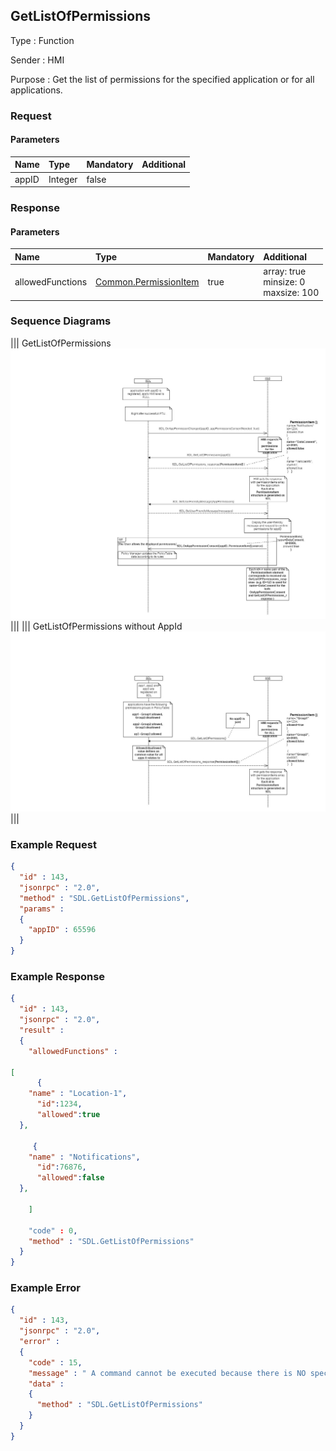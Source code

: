 ## GetListOfPermissions

Type
: Function

Sender
: HMI

Purpose
: Get the list of permissions for the specified application or for all applications.

### Request

#### Parameters

|Name|Type|Mandatory|Additional|
|:---|:---|:--------|:---------|
|appID|Integer|false||

### Response

#### Parameters

|Name|Type|Mandatory|Additional|
|:---|:---|:--------|:---------|
|allowedFunctions|[Common.PermissionItem](../../common/structs/#permissionitem)|true|array: true<br>minsize: 0<br>maxsize: 100|

### Sequence Diagrams
|||
GetListOfPermissions
![GetListOfPermissions](./assets/GetListOfPermissions.jpg)
|||
|||
GetListOfPermissions without AppId
![GetListOfPermissions](./assets/GetListOfPermissionsNoId.jpg)
|||

### Example Request

```json
{
  "id" : 143,
  "jsonrpc" : "2.0",
  "method" : "SDL.GetListOfPermissions",
  "params" :
  {
    "appID" : 65596
  }
}
```
### Example Response

```json
{
  "id" : 143,
  "jsonrpc" : "2.0",
  "result" :
  {
    "allowedFunctions" :

[
      {
    "name" : "Location-1",
      "id":1234,
      "allowed":true
  },

     {
    "name" : "Notifications",
      "id":76876,
      "allowed":false
  },

    ]

    "code" : 0,
    "method" : "SDL.GetListOfPermissions"
  }
}
```

### Example Error

```json
{
  "id" : 143,
  "jsonrpc" : "2.0",
  "error" :
  {
    "code" : 15,
    "message" : " A command cannot be executed because there is NO specified         with appID application registered ",
    "data" :
    {
      "method" : "SDL.GetListOfPermissions"
    }
  }
}
```
